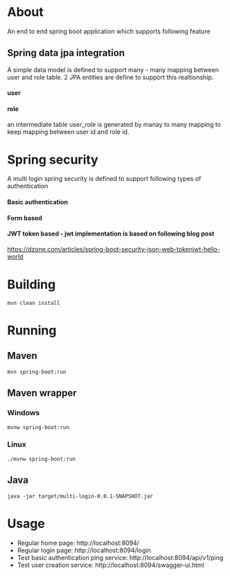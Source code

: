 # About
An end to end spring boot application which supports following feature
## Spring data jpa integration
A simple data model is defined to support many - many mapping between user and role table.
2 JPA entities are define to support this realtionship.
#### user
#### role

an intermediate table user_role is generated by manay to many mapping to keep mapping between user id and role id. 

# Spring security
A multi login spring security is defined to support following types of authentication 
  #### Basic authentication
  #### Form based
  #### JWT token based - jwt implementation is based on following blog post
  https://dzone.com/articles/spring-boot-security-json-web-tokenjwt-hello-world
   
# Building
    mvn clean install
    
# Running
## Maven
    mvn spring-boot:run
## Maven wrapper
### Windows
    mvnw spring-boot:run
### Linux
    ./mvnw spring-boot:run
## Java
    java -jar target/multi-login-0.0.1-SNAPSHOT.jar
    
# Usage
* Regular home page: http://localhost:8094/
* Regular login page: http://localhost:8094/login
* Test basic authentication ping service: http://localhost:8094/api/v1/ping
* Test user creation service: http://localhost:8094/swagger-ui.html
